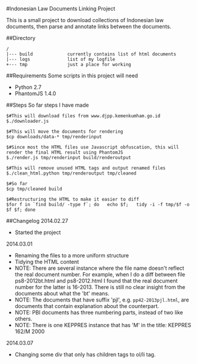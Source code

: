#Indonesian Law Documents Linking Project

This is a small project to download collections of Indonesian law documents, then parse and annotate links between the documents.

##Directory
```
/
|--- build             currently contains list of html documents
|--- logs              list of my logfile
+--- tmp               just a place for working
```

##Requirements
Some scripts in this project will need
- Python 2.7
- PhantomJS 1.4.0

##Steps
So far steps I have made

```
$#This will download files from www.djpp.kemenkumham.go.id
$./downloader.js

$#This will move the documents for rendering
$cp downloads/data-* tmp/renderinput

$#Since most the HTML files use Javascript obfuscation, this will render the final HTML result using PhantomJS
$./render.js tmp/renderinput build/renderoutput

$#This will remove unused HTML tags and output renamed files
$./clean_html.python tmp/renderoutput tmp/cleaned

$#So far
$cp tmp/cleaned build

$#Restructuring the HTML to make it easier to diff
$for f in `find build/ -type f`; do   echo $f;   tidy -i -f tmp/$f -o $f $f; done

```

##Changelog
2014.02.27 

- Started the project

2014.03.01 

- Renaming the files to a more uniform structure
- Tidying the HTML content
- NOTE: There are several instance where the file name doesn't reflect the real document number. For example, when I do a diff between file ps8-2012bt.html and ps8-2012.html I found that the real document number for the latter is 16-2013. There is still no clear insight from the documents about what the 'bt' means. 
- NOTE: The documents that have suffix 'pjl', e.g. `pp42-2013pjl.html`, are documents that contain explanation about the counterpart.
- NOTE: PBI documents has three numbering parts, instead of two like others.
- NOTE: There is one KEPPRES instance that has 'M' in the title: KEPPRES 162/M 2000

2014.03.07

- Changing some div that only has children tags to ol/li tag.